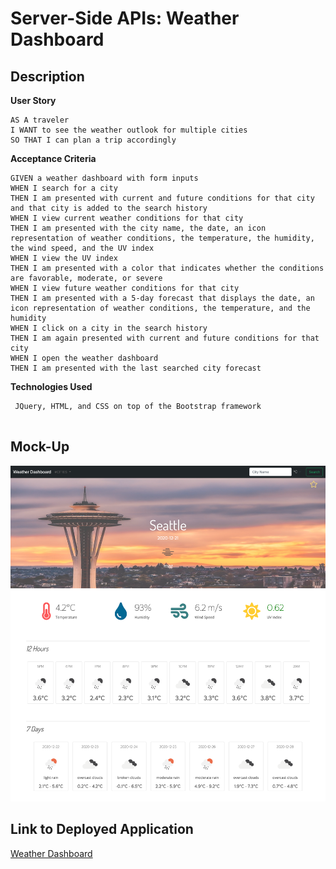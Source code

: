 # Server-Side APIs: Weather Dashboard

## Description

**User Story**

```
AS A traveler
I WANT to see the weather outlook for multiple cities
SO THAT I can plan a trip accordingly
```

**Acceptance Criteria**

```
GIVEN a weather dashboard with form inputs
WHEN I search for a city
THEN I am presented with current and future conditions for that city and that city is added to the search history
WHEN I view current weather conditions for that city
THEN I am presented with the city name, the date, an icon representation of weather conditions, the temperature, the humidity, the wind speed, and the UV index
WHEN I view the UV index
THEN I am presented with a color that indicates whether the conditions are favorable, moderate, or severe
WHEN I view future weather conditions for that city
THEN I am presented with a 5-day forecast that displays the date, an icon representation of weather conditions, the temperature, and the humidity
WHEN I click on a city in the search history
THEN I am again presented with current and future conditions for that city
WHEN I open the weather dashboard
THEN I am presented with the last searched city forecast
```

**Technologies Used**

```
 JQuery, HTML, and CSS on top of the Bootstrap framework
 
 ```

## Mock-Up

![weather dashboard demo](./Assets/weather-dashboard.png)

## Link to Deployed Application

[Weather Dashboard](https://zhuxiaoyu1019.github.io/weather-dashboard/)
